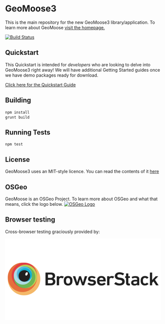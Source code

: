 # GeoMoose3

This is the main repository for the new GeoMoose3 library/application. To learn more about GeoMoose [visit the homepage.](http://www.geomoose.org)

[![Build Status](https://api.travis-ci.org/geomoose/gm3.svg?branch=master)](https://travis-ci.org/geomoose/gm3)

## Quickstart

This Quickstart is intended for *developers* who are looking to delve into GeoMoose3 right away! We will have additional Getting Started guides once we have demo packages ready for download.

[Click here for the Quickstart Guide](./docs/quickstart.md)



## Building

```
npm install
grunt build
```

## Running Tests

```
npm test
```

## License

GeoMoose3 uses an MIT-style licence. You can read the contents of it [here](./LICENSE)

## OSGeo
GeoMoose is an OSGeo Project. To learn more about OSGeo and what that means, click the logo below.
[![OSGeo Logo](https://wiki.osgeo.org/images/4/40/OSGeo_Logo_150by65_pixel.png)](http://www.osgeo.org/)

## Browser testing

Cross-browser testing graciously provided by:

[![Browserstack logo](./docs/browserstack.png)](https://www.browserstack.com/)
